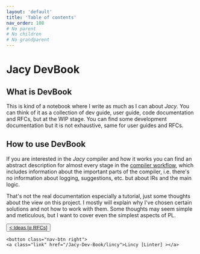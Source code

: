 ```yaml
---
layout: 'default'
title: 'Table of contents'
nav_order: 108
# No parent
# No children
# No grandparent
---
```


# Jacy DevBook

## What is DevBook

This is kind of a notebook where I write as much as I can about _Jacy_. You can think of it as a collection of dev guide, user guide, code documentation and RFCs, but at the WIP stage. You can find some development documentation but it is not exhaustive, same for user guides and RFCs.

## How to use DevBook

If you are interested in the _Jacy_ compiler and how it works you can find an abstract description for almost every stage in the [compiler workflow](compiler-workflow/index.md), which includes information about the important parts of the compiler, i.e. there's no information about logging, suggestions, etc. but about IRs and the main logic.

That's not the real documentation especially a tutorial, just some thoughts about the view on this project. I mostly
will explain why I've chosen certain solutions and not how to work with them. Some thoughts may seem simple and
meticulous, but I want to cover even the simplest aspects of PL.
<div class="nav-btn-block">
    <button class="nav-btn left">
    <a class="link" href="/Jacy-Dev-Book/ideas">< Ideas [α RFCs]</a>
</button>

    <button class="nav-btn right">
    <a class="link" href="/Jacy-Dev-Book/lincy">Lincy [Linter] ></a>
</button>

</div>
